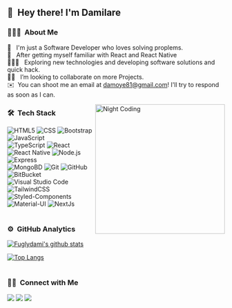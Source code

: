 ## 👋 &nbsp;Hey there! I'm Damilare

### 👨🏻‍💻 &nbsp;About Me

👨 &nbsp; I'm just a Software Developer who loves solving proplems.\
🌱 &nbsp; After getting myself familiar with React and React Native\
👨🏻‍💻 &nbsp; Exploring new technologies and developing software solutions and quick hack.\
👯‍♂️ &nbsp; I’m looking to collaborate on more Projects. \
✉️ &nbsp;You can shoot me an email at damoye81@gmail.com! I'll try to respond as soon as I can.

<img alt="Night Coding" src="https://media.giphy.com/media/RbDKaczqWovIugyJmW/giphy.gif" align="right" width="300px"/>

<h3>
   🛠 &nbsp;Tech Stack
</h3>

![HTML5](https://img.shields.io/badge/-HTML5-333333?style=flat&logo=HTML5)
![CSS](https://img.shields.io/badge/-CSS-333333?style=flat&logo=CSS3&logoColor=1572B6)
![Bootstrap](https://img.shields.io/badge/-Bootstrap-05122A?style=flat&logo=bootstrap&logoColor=563D7C)
![JavaScript](https://img.shields.io/badge/-JavaScript-333333?style=flat&logo=javascript)\
![TypeScript](https://img.shields.io/badge/-TypeScript-333333?style=flat&logo=TypeScript)
![React](https://img.shields.io/badge/-React-333333?style=flat&logo=react)
![React Native](https://img.shields.io/badge/-ReactNative-333333?style=flat&logo=reactNative)
![Node.js](https://img.shields.io/badge/-Node.js-05122A?style=flat&logo=node.js)&nbsp;
![Express](https://img.shields.io/badge/-Express-333333?style=flat&logo=express)\
![MongoBD](https://img.shields.io/badge/-Mongodb-333333?style=flat&logo=mongodb)
![Git](https://img.shields.io/badge/-Git-333333?style=flat&logo=git)
![GitHub](https://img.shields.io/badge/-GitHub-333333?style=flat&logo=github)
![BitBucket](https://img.shields.io/badge/-BitBucket-333333?style=flat&logo=bitBucket)\
![Visual Studio Code](https://img.shields.io/badge/-Visual%20Studio%20Code-05122A?style=flat&logo=visual-studio-code&logoColor=007ACC)
![TailwindCSS](https://img.shields.io/badge/-TailwindCSS-333333?style=flat&logo=tailwindCSS)
![Styled-Components](https://img.shields.io/badge/-StyledComponent-333333?style=flat&logo=StyledComponents)\
![Material-UI](https://img.shields.io/badge/-MaterialUI-333333?style=flat&logo=MaterialUI)
![NextJs](https://img.shields.io/badge/-NextJs-333333?style=flat&logo=nextjs)</br></br>

### ⚙️ &nbsp;GitHub Analytics

[![Fuglydami's github stats](https://github-readme-stats.vercel.app/api?username=fuglydami&show_icons=true&theme=onedark)](https://github.com/fuglydami/github-readme-stats)

[![Top Langs](https://github-readme-stats.vercel.app/api/top-langs/?username=fuglydami&layout=compact&theme=onedark)](https://github.com/fuglydami/github-readme-stats) </br></br>

### 🤝🏻 &nbsp;Connect with Me

<a href="https://fuglydami.surge.sh/"><img src="https://img.shields.io/badge/-fuglydami.surge.sh-3423A6?style=flat&logo=Google-Chrome&logoColor=white"/></a>
<a href="https://www.linkedin.com/in/DamilareOyedeji/"><img src="https://img.shields.io/badge/-Damilare%20Oyedeji-0077B5?style=flat&logo=Linkedin&logoColor=white"/></a>
<a href="mailto:damoye81@gmail.com"><img src="https://img.shields.io/badge/-damoye81@gmail.com-D14836?style=flat&logo=Gmail&logoColor=white"/></a>
